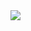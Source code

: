 <img src="https://capsule-render.vercel.app/api?type=rect&color=F5A9F2&height=300&section=header&text=Dxhyeon's%20Github&fontSize=90&fontColor=d6ace6" />
<!--
**Dxhyeon/Dxhyeon** is a ✨ _special_ ✨ repository because its `README.md` (this file) appears on your GitHub profile.

Here are some ideas to get you started:

- 🔭 I’m currently working on ...
- 🌱 I’m currently learning ...
- 👯 I’m looking to collaborate on ...
- 🤔 I’m looking for help with ...
- 💬 Ask me about ...
- 📫 How to reach me: ...
- 😄 Pronouns: ...
- ⚡ Fun fact: ...
-->
